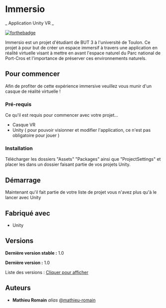# Immersio
_ Application Unity VR _

[![forthebadge](http://forthebadge.com/images/badges/built-with-love.svg)](http://forthebadge.com)  

Immersio est un projet d'étudiant de BUT 3 à l'université de Toulon. Ce projet à pour but de créer un espace immersif à travers une application en réalité virtuelle visant à mettre en avant l'espace naturel du Parc national de Port-Cros et l'importance de préserver ces environnements naturels.

## Pour commencer

Afin de profiter de cette expérience immersive veuillez vous munir d'un casque de réalité virtuelle !

### Pré-requis

Ce qu'il est requis pour commencer avec votre projet...

- Casque VR
- Unity ( pour pouvoir visionner et modifier l'application, ce n'est pas obligatoire pour jouer )

### Installation

Télécharger les dossiers "Assets" "Packages" ainsi que "ProjectSettings" et placer les dans un dossier faisant partie de vos projets Unity.

## Démarrage

Maintenant qu'il fait partie de votre liste de projet vous n'avez plus qu'à le lancer avec Unity

## Fabriqué avec

* Unity

## Versions

**Dernière version stable :** 1.0

**Dernière version :** 1.0

Liste des versions : [Cliquer pour afficher](https://github.com/mathieu-romain/immersio/tags)

## Auteurs

* **Mathieu Romain** _alias_ [@mathieu-romain](https://github.com/mathieu-romain)
